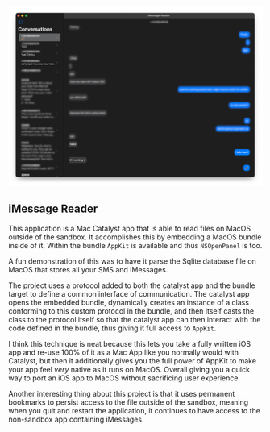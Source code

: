 ![plot](preview.png)

## iMessage Reader

This application is a Mac Catalyst app that is able to read files on MacOS outside of the sandbox. It accomplishes this by embedding a MacOS bundle inside of it. Within the bundle `AppKit` is available and thus `NSOpenPanel` is too.

A fun demonstration of this was to have it parse the Sqlite database file on MacOS that stores all your SMS and iMessages.

The project uses a protocol added to both the catalyst app and the bundle target to define a common interface of communication. The catalyst app opens the embedded bundle, dynamically creates an instance of a class conforming to this custom protocol in the bundle, and then itself casts the class to the protocol itself so that the catalyst app can then interact with the code defined in the bundle, thus giving it full access to `AppKit`.

I think this technique is neat because this lets you take a fully written iOS app and re-use 100% of it as a Mac App like you normally would with Catalyst, but then it additionally gives you the full power of AppKit to make your app feel _very_ native as it runs on MacOS. Overall giving you a quick way to port an iOS app to MacOS without sacrificing user experience.

Another interesting thing about this project is that it uses permanent bookmarks to persist access to the file outside of the sandbox, meaning when you quit and restart the application, it continues to have access to the non-sandbox app containing iMessages.
